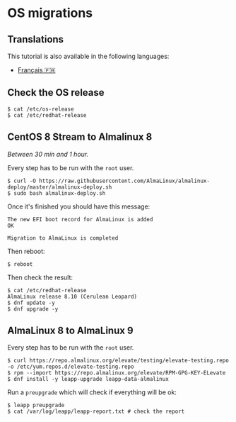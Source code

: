 # OS migrations

## Translations

This tutorial is also available in the following languages:
* [Français 🇫🇷](../translations/fr/tutorials/os_migrations.md)

## Check the OS release

```shell
$ cat /etc/os-release
$ cat /etc/redhat-release
```

## CentOS 8 Stream to Almalinux 8

_Between 30 min and 1 hour._

Every step has to be run with the `root` user.

```shell
$ curl -O https://raw.githubusercontent.com/AlmaLinux/almalinux-deploy/master/almalinux-deploy.sh
$ sudo bash almalinux-deploy.sh
```

Once it's finished you should have this message:

```shell
The new EFI boot record for AlmaLinux is added                        OK

Migration to AlmaLinux is completed
```

Then reboot:

```shell
$ reboot
```

Then check the result:

```shell
$ cat /etc/redhat-release
AlmaLinux release 8.10 (Cerulean Leopard)
$ dnf update -y
$ dnf upgrade -y
```

## AlmaLinux 8 to AlmaLinux 9

Every step has to be run with the `root` user.

```shell
$ curl https://repo.almalinux.org/elevate/testing/elevate-testing.repo -o /etc/yum.repos.d/elevate-testing.repo
$ rpm --import https://repo.almalinux.org/elevate/RPM-GPG-KEY-ELevate
$ dnf install -y leapp-upgrade leapp-data-almalinux
```

Run a `preupgrade` which will check if everything will be ok:

```shell
$ leapp preupgrade
$ cat /var/log/leapp/leapp-report.txt # check the report
```

